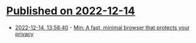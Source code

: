 # [Published on 2022-12-14](index.md)

* [2022-12-14, 13:58:40](https://news.ycombinator.com/item?id=33983512) - [Min: A fast, minimal browser that protects your privacy](https://minbrowser.org/)
